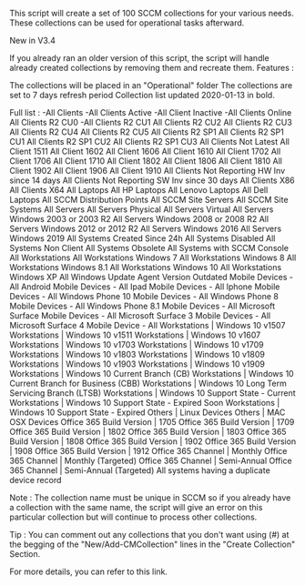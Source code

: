 This script will create a set of 100 SCCM collections for your various needs. These collections can be used for operational tasks afterward.

New in V3.4

If you already ran an older version of this script, the script will handle already created collections by removing them and recreate them.
Features :

The collections will be placed in an "Operational" folder
The collections are set to 7 days refresh period
Collection list updated 2020-01-13 in bold.

Full list :
-All Clients
-All Clients Active
-All Client Inactive
-All Clients Online
All Clients R2 CU0
-All Clients R2 CU1
All Clients R2 CU2
All Clients R2 CU3
All Clients R2 CU4
All Clients R2 CU5
All Clients R2 SP1
All Clients R2 SP1 CU1
All Clients R2 SP1 CU2
All Clients R2 SP1 CU3
All Clients Not Latest
All Client 1511
All Client 1602
All Client 1606
All Client 1610
All Client 1702
All Client 1706
All Client 1710
All Client 1802
All Client 1806
All Client 1810
All Client 1902
All Client 1906
All Client 1910
All Clients Not Reporting HW Inv since 14 days
All Clients Not Reporting SW Inv since 30 days
All Clients X86
All Clients X64
All Laptops
All HP Laptops
All Lenovo Laptops
All Dell Laptops
All SCCM Distribution Points
All SCCM Site Servers
All SCCM Site Systems
All Servers
All Servers Physical
All Servers Virtual
All Servers Windows 2003 or 2003 R2
All Servers Windows 2008 or 2008 R2
All Servers Windows 2012 or 2012 R2
All Servers Windows 2016
All Servers Windows 2019
All Systems Created Since 24h
All Systems Disabled
All Systems Non Client
All Systems Obsolete
All Systems with SCCM Console
All Workstations
All Workstations Windows 7
All Workstations Windows 8
All Workstations Windows 8.1
All Workstations Windows 10
All Workstations Windows XP
All Windows Update Agent Version Outdated
Mobile Devices - All Android
Mobile Devices - All Ipad
Mobile Devices - All Iphone
Mobile Devices - All Windows Phone 10
Mobile Devices - All Windows Phone 8
Mobile Devices - All Windows Phone 8.1
Mobile Devices - All Microsoft Surface
Mobile Devices - All Microsoft Surface 3
Mobile Devices - All Microsoft Surface 4
Mobile Device - All
Workstations | Windows 10 v1507
Workstations | Windows 10 v1511
Workstations | Windows 10 v1607
Workstations | Windows 10 v1703
Workstations | Windows 10 v1709
Workstations | Windows 10 v1803
Workstations | Windows 10 v1809
Workstations | Windows 10 v1903
Workstations | Windows 10 v1909
Workstations | Windows 10 Current Branch (CB)
Workstations | Windows 10 Current Branch for Business (CBB)
Workstations | Windows 10 Long Term Servicing Branch (LTSB)
Workstations | Windows 10 Support State - Current
Workstations | Windows 10 Support State - Expired Soon
Workstations | Windows 10 Support State - Expired
Others | Linux Devices
Others | MAC OSX Devices
Office 365 Build Version | 1705
Office 365 Build Version | 1709
Office 365 Build Version | 1802
Office 365 Build Version | 1803
Office 365 Build Version | 1808
Office 365 Build Version | 1902
Office 365 Build Version | 1908
Office 365 Build Version | 1912
Office 365 Channel | Monthly
Office 365 Channel | Monthly (Targeted)
Office 365 Channel | Semi-Annual
Office 365 Channel | Semi-Annual (Targeted)
All systems having a duplicate device record


Note : The collection name must be unique in SCCM so if you already have a collection with the same name, the script will give an error on this particular collection but will continue to process other collections.

Tip : You can comment out any collections that you don't want using (#) at the begging of the "New/Add-CMCollection" lines in the "Create Collection" Section.

For more details, you can refer to this link.
